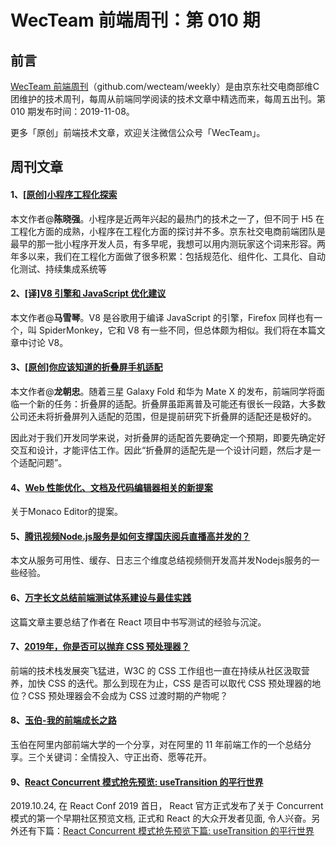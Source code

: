 


# WecTeam 前端周刊：第 010 期

## 前言

[WecTeam 前端周刊](https://github.com/wecteam/weekly)（github.com/wecteam/weekly）是由京东社交电商部维C团维护的技术周刊，每周从前端同学阅读的技术文章中精选而来，每周五出刊。第 010 期发布时间：2019-11-08。

更多「原创」前端技术文章，欢迎关注微信公众号「WecTeam」。

## 周刊文章

#### 1、[[原创]小程序工程化探索](https://mp.weixin.qq.com/s/_NSJTQ-4-8gTnwTVK-tn0A)

本文作者@**陈晓强**。小程序是近两年兴起的最热门的技术之一了，但不同于 H5 在工程化方面的成熟，小程序在工程化方面的探讨并不多。京东社交电商前端团队是最早的那一批小程序开发人员，有多早呢，我想可以用内测玩家这个词来形容。两年多以来，我们在工程化方面做了很多积累：包括规范化、组件化、工具化、自动化测试、持续集成系统等

#### 2、[[译]V8 引擎和 JavaScript 优化建议](https://mp.weixin.qq.com/s/W6y_C0SzrFph7o59WIwUzQ)

本文作者@**马雪琴**。V8 是谷歌用于编译 JavaScript 的引擎，Firefox 同样也有一个，叫 SpiderMonkey，它和 V8 有一些不同，但总体颇为相似。我们将在本篇文章中讨论 V8。

#### 3、[[原创]你应该知道的折叠屏手机适配](https://mp.weixin.qq.com/s/FKHZeT2zZgn4SrEvxrxINA)

本文作者@**龙朝忠**。随着三星 Galaxy Fold 和华为 Mate X 的发布，前端同学将面临一个新的任务：折叠屏的适配。折叠屏虽距离普及可能还有很长一段路，大多数公司还未将折叠屏列入适配的范围，但是提前研究下折叠屏的适配还是极好的。

因此对于我们开发同学来说，对折叠屏的适配首先要确定一个预期，即要先确定好交互和设计，才能评估工作。因此“折叠屏的适配先是一个设计问题，然后才是一个适配问题”。

#### 4、[Web 性能优化、文档及代码编辑器相关的新提案](https://mp.weixin.qq.com/s/OnTyKDIDIOcMJ5ZDhydYIQ)

关于Monaco Editor的提案。

#### 5、[腾讯视频Node.js服务是如何支撑国庆阅兵直播高并发的？](https://mp.weixin.qq.com/s/WKhALCAarFNOCQylBUryfQ)

本文从服务可用性、缓存、日志三个维度总结视频侧开发高并发Nodejs服务的一些经验。

#### 6、[万字长文总结前端测试体系建设与最佳实践](https://mp.weixin.qq.com/s/4oxdWm_wg59riJD4RBE_zg)

这篇文章主要总结了作者在 React 项目中书写测试的经验与沉淀。

#### 7、[2019年，你是否可以抛弃 CSS 预处理器？](https://aotu.io/notes/2019/10/29/css-preprocessor/)

前端的技术栈发展突飞猛进，W3C 的 CSS 工作组也一直在持续从社区汲取营养，加快 CSS 的迭代。那么到现在为止，CSS 是否可以取代 CSS 预处理器的地位？CSS 预处理器会不会成为 CSS 过渡时期的产物呢？

#### 8、[玉伯-我的前端成长之路](https://www.yuque.com/yubo/morning/grow-up-at-alibaba)

玉伯在阿里内部前端大学的一个分享，对在阿里的 11 年前端工作的一个总结分享。三个关键词：全情投入、守正出奇、愿等花开。

#### 9、[React Concurrent 模式抢先预览: useTransition 的平行世界](https://juejin.im/entry/5db65f80518825647313b0d8)

2019.10.24, 在 React Conf 2019 首日， React 官方正式发布了关于 Concurrent 模式的第一个早期社区预览文档, 正式和 React 的大众开发者见面, 令人兴奋。另外还有下篇：[React Concurrent 模式抢先预览下篇: useTransition 的平行世界](https://juejin.im/post/5dbee8e7e51d4558040f0830)

